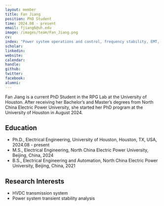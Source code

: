 ```yaml
---
layout: member
title: Fan Jiang
position: PhD Student
time: 2024.08 - present
email: fjiang6@uh.edu
image: /images/team/Fan_Jiang.png
cv: 
index: "Power system operations and control, frequency stability, EMT, Grid-forming IBRs"
scholar: 
linkedin: 
website: 
calendar: 
handle: 
github: 
twitter: 
facebook: 
alumni: 
---
```



Fan Jiang is a current PhD Student in the RPG Lab at the University of Houston. After receiving her Bachelor’s and Master’s degrees from North China Electric Power University, she started her PhD program at the University of Houston in August 2024.


## Education
* Ph.D., Electrical Engineering, University of Houston, Houston, TX, USA, 2024.08 - present
* M.S., Electrical Engineering, North China Electric Power University, Beijing, China, 2024
* B.S., Electrical Engineering and Automation, North China Electric Power University, Beijing, China, 2021


## Research Interests
* HVDC transmission system
* Power system transient stability analysis

